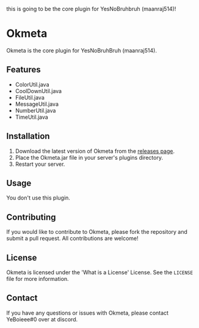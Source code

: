 this is going to be the core plugin for YesNoBruhbruh (maanraj514)!

# Okmeta

Okmeta is the core plugin for YesNoBruhBruh (maanraj514).

## Features

- ColorUtil.java
- CoolDownUtil.java
- FileUtil.java
- MessageUtil.java
- NumberUtil.java
- TimeUtil.java

## Installation

1. Download the latest version of Okmeta from the [releases page](https://github.com/YesNoBruhBruh/Okmeta/releases).
2. Place the Okmeta.jar file in your server's plugins directory.
3. Restart your server.

## Usage

You don't use this plugin.

## Contributing

If you would like to contribute to Okmeta, please fork the repository and submit a pull request. All contributions are welcome!

## License

Okmeta is licensed under the 'What is a License' License. See the `LICENSE` file for more information.

## Contact

If you have any questions or issues with Okmeta, please contact YeBoieee#0 over at discord.
